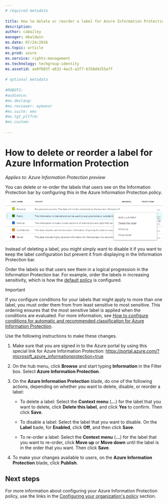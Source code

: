 ```yaml
---
# required metadata

title: How to delete or reorder a label for Azure Information Protection | Azure Rights Management
description:
author: cabailey
manager: mbaldwin
ms.date: 07/24/2016
ms.topic: article
ms.prod: azure
ms.service: rights-management
ms.technology: techgroup-identity
ms.assetid: ae0f603f-a632-4ac5-a3f7-6358d4255eff

# optional metadata

#ROBOTS:
#audience:
#ms.devlang:
#ms.reviewer: eymanor
#ms.suite: ems
#ms.tgt_pltfrm:
#ms.custom:

---
```


# How to delete or reorder a label for Azure Information Protection

*Applies to: Azure Information Protection preview*

You can delete or re-order the labels that users see on the Information Protection bar by configuring this in the Azure Information Protection policy.

![Delete or reorder labels in the Azure Information Protection policy](../media/info-protect-contextmenu.png)

Instead of deleting a label, you might simply want to disable it if you want to keep the label configuration but prevent it from displaying in the Information Protection bar.

Order the labels so that users see them in a logical progression in the Information Protection bar. For example, order the labels in increasing sensitivity, which is how the [default policy](configure-policy-default.md) is configured.

> [!IMPORTANT]
>If you configure conditions for your labels that might apply to more than one label, you must order them from from least sensitive to most sensitive. This ordering ensures that the most sensitive label is applied when the conditions are evaluated. For more information, see [How to configure conditions for automatic and recommended classification for Azure Information Protection](configure-policy-classification.md ).


Use the following instructions to make these changes.

1. Make sure that you are signed in to the Azure portal by using this special link for Azure Information Protection: https://portal.azure.com/?microsoft_azure_informationprotection=true
 
2. On the hub menu, click **Browse** and start typing **Information** in the Filter box. Select **Azure Information Protection**.

3. On the **Azure Information Protection** blade, do one of the following actions, depending on whether you want to delete, disable, or reorder a label:

    - To delete a label: Select the **Context menu** (**...**) for the label that you want to delete, click **Delete this label**, and click **Yes** to confirm. Then click **Save**. 

    - To disable a label: Select the label that you want to disable. On the **Label** bade, for **Enabled**, click **Off**, and then click **Save**.

    - To re-order a label: Select the **Context menu** (**...**) for the label that you want to re-order, click **Move up** or **Move down** until the label is in the order that you want. Then click **Save**. 

4. To make your changes available to users, on the **Azure Information Protection** blade, click **Publish**.

## Next steps

For more information about configuring your Azure Information Protection policy, use the links in the [Configuring your organization's policy](configure-policy.md#configuring-your-organization-s-policy) section.  


